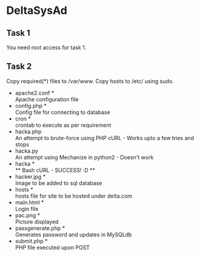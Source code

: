 # DeltaSysAd

Task 1
------
You need root access for task 1.

Task 2
------
Copy required(*) files to /var/www. Copy hosts to /etc/ using sudo. 

 * apache2.conf *<br>
   Apache configuration file  <br>
* config.php * <br>
	Config file for connecting to database<br>
* cron * <br>
	crontab to execute as per requirement<br>
* hacka.php<br>
	An attempt to brute-force using PHP cURL - Works upto a few tries and stops<br>
* hacka.py<br>
	An attempt using Mechanize in python2 - Doesn't work
* hacka * <br>
	** Bash cURL - SUCCESS! :D ** <br>
* hacker.jpg * <br>
	Image to be added to sql database<br>
* hosts * <br>
	hosts file for site to be hosted under delta.com<br>
* main.html * <br>
	 Login file<br>
* pac.png * <br>
	Picture displayed<br>
* passgenerate.php *<br>
	Generates password and updates in MySQLdb<br>
* submit.php *<br>
PHP file executed upon POST<br>